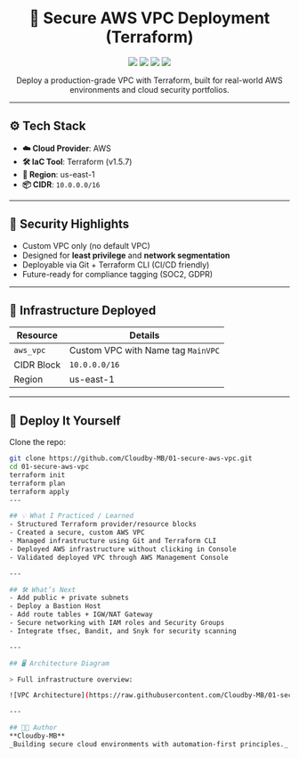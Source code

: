 <h1 align="center">🔐 Secure AWS VPC Deployment (Terraform)</h1>
<p align="center">
  <img src="https://img.shields.io/badge/Cloud-AWS-orange?style=for-the-badge&logo=amazonaws" />
  <img src="https://img.shields.io/badge/IaC-Terraform-7B42BC?style=for-the-badge&logo=terraform" />
  <img src="https://img.shields.io/badge/Security-Enabled-brightgreen?style=for-the-badge&logo=datadog" />
  <img src="https://img.shields.io/badge/Status-Deployed-success?style=for-the-badge&logo=github" />
</p>

<p align="center">
  Deploy a production-grade VPC with Terraform, built for real-world AWS environments and cloud security portfolios.
</p>

---

## ⚙️ Tech Stack
- **☁️ Cloud Provider**: AWS
- **🛠️ IaC Tool**: Terraform (v1.5.7)
- **📍 Region**: us-east-1
- **📦 CIDR**: `10.0.0.0/16`

---

## 🔐 Security Highlights
- Custom VPC only (no default VPC)
- Designed for **least privilege** and **network segmentation**
- Deployable via Git + Terraform CLI (CI/CD friendly)
- Future-ready for compliance tagging (SOC2, GDPR)

---

## 🧱 Infrastructure Deployed
| Resource     | Details          |
|--------------|------------------|
| `aws_vpc`    | Custom VPC with Name tag `MainVPC` |
| CIDR Block   | `10.0.0.0/16`    |
| Region       | us-east-1        |

---

## 🚀 Deploy It Yourself

Clone the repo:
```bash
git clone https://github.com/Cloudby-MB/01-secure-aws-vpc.git
cd 01-secure-aws-vpc
terraform init
terraform plan
terraform apply
---

## 💡 What I Practiced / Learned
- Structured Terraform provider/resource blocks
- Created a secure, custom AWS VPC
- Managed infrastructure using Git and Terraform CLI
- Deployed AWS infrastructure without clicking in Console
- Validated deployed VPC through AWS Management Console

---

## 🛠️ What’s Next
- Add public + private subnets
- Deploy a Bastion Host
- Add route tables + IGW/NAT Gateway
- Secure networking with IAM roles and Security Groups
- Integrate tfsec, Bandit, and Snyk for security scanning

---

## 🖥️ Architecture Diagram

> Full infrastructure overview:

![VPC Architecture](https://raw.githubusercontent.com/Cloudby-MB/01-secure-aws-vpc/main/Cloud_VPC_Architecture_Diagram.png)

---

## 🧑‍💻 Author
**Cloudby-MB**  
_Building secure cloud environments with automation-first principles._
